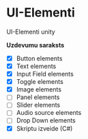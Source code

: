 # UI-Elementi
UI-Elementi unity 

**Uzdevumu saraksts**
- [x] Button elements
- [x] Text elements
- [x] Input Field elements
- [x] Toggle elements
- [x] Image elements
- [ ] Panel elements
- [ ] Slider elements
- [ ] Audio source elements
- [ ] Drop Down elements
- [x] Skriptu izveide (C#)
